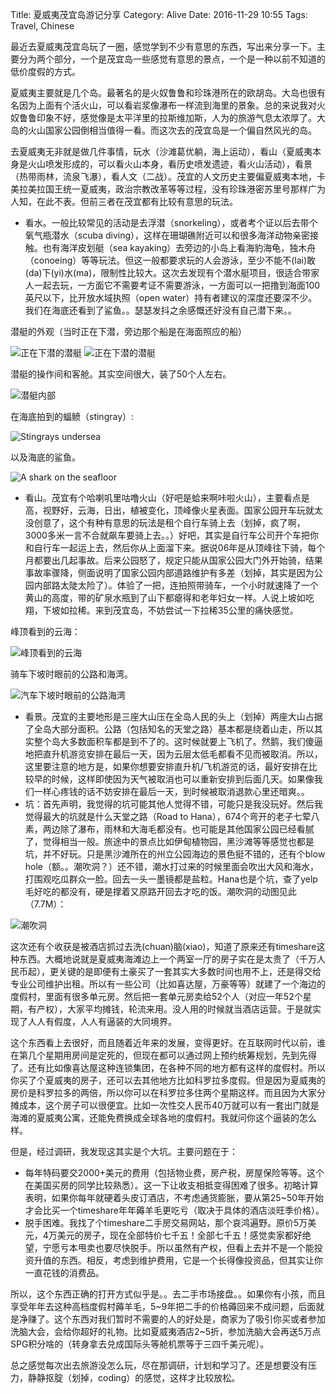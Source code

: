 Title: 夏威夷茂宜岛游记分享
Category: Alive
Date: 2016-11-29 10:55
Tags: Travel, Chinese

最近去夏威夷茂宜岛玩了一圈，感觉学到不少有意思的东西，写出来分享一下。主要分为两个部分，一个是茂宜岛一些感觉有意思的景点，一个是一种以前不知道的低价度假的方式。

夏威夷主要就是几个岛。最著名的是火奴鲁鲁和珍珠港所在的欧胡岛。大岛也很有名因为上面有个活火山，可以看岩浆像瀑布一样流到海里的景象。总的来说我对火奴鲁鲁印象不好，感觉像是太平洋里的拉斯维加斯，人为的旅游气息太浓厚了。大岛的火山国家公园倒相当值得一看。而这次去的茂宜岛是一个偏自然风光的岛。

去夏威夷无非就是做几件事情，玩水（沙滩葛优躺，海上运动），看山（夏威夷本身是火山喷发形成的，可以看火山本身，看历史喷发遗迹，看火山活动），看景（热带雨林，流泉飞瀑），看人文（二战）。茂宜的人文历史主要偏夏威夷本地，卡美拉美拉国王统一夏威夷，政治宗教改革等等过程，没有珍珠港密苏里号那样广为人知，在此不表。但前三者在茂宜都有比较有意思的玩法。

* 看水。一般比较常见的活动是去浮潜（snorkeling），或者考个证以后去带个氧气瓶潜水（scuba diving），这样在珊瑚礁附近可以和很多海洋动物亲密接触。也有海洋皮划艇（sea kayaking）去旁边的小岛上看海豹海龟，独木舟（conoeing）等等玩法。但这一般都要求玩的人会游泳，至少不能不(lai)敢(da)下(yi)水(ma)，限制性比较大。这次去发现有个潜水艇项目，很适合带家人一起去玩，一方面它不需要考证不需要游泳，一方面可以一把撸到海面100英尺以下，比开放水域执照（open water）持有者建议的深度还要深不少。我们在海底还看到了鲨鱼。。瑟瑟发抖之余感慨还好没有自己潜下来。。

潜艇的外观（当时正在下潜，旁边那个船是在海面照应的船）

<img src="/images/submarineDiving.jpg" alt="正在下潜的潜艇" />

<img src="/images/submarineDiving2.jpg" alt="正在下潜的潜艇" />

潜艇的操作间和客舱。其实空间很大，装了50个人左右。

<img src="/images/submarine.jpg" alt="潜艇内部" />

在海底拍到的蝠鲼（stingray）:

<img src="/images/hawaii_stingrays.gif" alt="Stingrays undersea" />

以及海底的鲨鱼。

<img src="/images/shark.jpg" alt="A shark on the seafloor" />

* 看山。茂宜有个哈喇叽里咕噜火山（好吧是蛤来啊咔啦火山），主要看点是高，视野好，云海，日出，植被变化，顶峰像火星表面。国家公园开车玩就太没创意了，这个有种有意思的玩法是租个自行车骑上去（划掉，疯了啊，3000多米一言不合就飙车要骑上去。。）好吧，其实是自行车公司开个车把你和自行车一起运上去，然后你从上面溜下来。据说06年是从顶峰往下骑，每个月都要出几起事故。后来公园怒了，规定只能从国家公园大门外开始骑，结果事故率骤降，侧面说明了国家公园内部道路维护有多差（划掉，其实是因为公园内部路太陡太险了）。体验了一把，连拍照带骑车，一个小时就速降了一个黄山的高度，带的矿泉水瓶到了山下都瘪得和老年妇女一样。人说上坡如吃翔，下坡如拉稀。来到茂宜岛，不妨尝试一下拉稀35公里的痛快感觉。

峰顶看到的云海：

<img src="/images/cloudsea.gif" alt="峰顶看到的云海" />

骑车下坡时眼前的公路和海湾。

<img src="/images/mauiRoadAndSea.jpg" alt="汽车下坡时眼前的公路海湾" />

* 看景。茂宜的主要地形是三座大山压在全岛人民的头上（划掉）两座大山占据了全岛大部分面积。公路（包括知名的天堂之路）基本都是绕着山走，所以其实整个岛大多数面积车都是到不了的。这时候就要上飞机了。然鹅，我们傻逼地把直升机游览安排在最后一天，因为云层太低毛都看不见而被取消。所以，这里要注意的地方是，如果你想要安排直升机/飞机游览的话，最好安排在比较早的时候，这样即使因为天气被取消也可以重新安排到后面几天。如果像我们一样心疼钱的话不妨安排在最后一天，到时候被取消退款心里还暗爽。。
* 坑：首先声明，我觉得的坑可能其他人觉得不错，可能只是我没玩好。然后我觉得最大的坑就是什么天堂之路（Road to Hana），674个弯开的老子七荤八素，两边除了瀑布，雨林和大海毛都没有。也可能是其他国家公园已经看腻了，觉得相当一般。旅途中的景点比如伊甸植物园，黑沙滩等等感觉也都是坑，并不好玩。只是黑沙滩所在的州立公园海边的景色挺不错的，还有个blow hole（额。。潮吹洞？）还不错，潮水打过来的时候里面会吹出大风和海水，打围观吃瓜群众一脸。回去一头一墨镜都是盐粒。Hana也是个坑，查了yelp毛好吃的都没有，硬是撑着又原路开回去才吃的饭。潮吹洞的动图见此（7.7M）：

<img src="/images/blowhole.gif" alt="潮吹洞" />

这次还有个收获是被酒店抓过去洗(chuan)脑(xiao)，知道了原来还有timeshare这种东西。大概地说就是夏威夷海滩边上一个两室一厅的房子实在是太贵了（千万人民币起），更关键的是即便有土豪买了一套其实大多数时间也用不上，还是得交给专业公司维护出租。所以有一些公司（比如喜达屋，万豪等等）就建了一个海边的度假村，里面有很多单元房。然后把一套单元房卖给52个人（对应一年52个星期，有产权），大家平均摊钱，轮流来用。没人用的时候就当酒店运营。于是就实现了人人有假度，人人有逼装的大同境界。

这个东西看上去很好，而且随着近年来的发展，变得更好。在互联网时代以前，谁在第几个星期用房间是定死的，但现在都可以通过网上预约统筹规划，先到先得了。还有比如像喜达屋这种连锁集团，在各种不同的地方都有这样的度假村。所以你买了个夏威夷的房子，还可以去其他地方比如科罗拉多度假。但是因为夏威夷的房价是科罗拉多的两倍，所以你可以在科罗拉多住两个星期这样。而且因为大家分摊成本，这个房子可以很便宜。比如一次性交人民币40万就可以有一套出门就是海滩的夏威夷公寓，还能免费换成全球各地的度假村。我就问你这个逼装的怎么样。

但是，经过调研，我发现这其实是个大坑。主要问题在于：

* 每年特码要交2000+美元的费用（包括物业费，房产税，房屋保险等等。这个在美国买房的同学比较熟悉）。这一下让收支相抵变得困难了很多。初略计算表明，如果你每年就硬着头皮订酒店，不考虑通货膨胀，要从第25~50年开始才会比买一个timeshare年年薅羊毛更吃亏（取决于具体的酒店淡旺季价格）。
* 脱手困难。我找了个timeshare二手房交易网站，那个哀鸿遍野。原价5万美元，4万美元的房子，现在全部特价七千五！全部七千五！感觉卖家都好绝望，宁愿亏本甩卖也要尽快脱手。所以虽然有产权，但看上去并不是一个能投资升值的东西。相反，考虑到维护费用，它是一个长得像投资品，但其实让你一直花钱的消费品。

所以，这个东西正确的打开方式似乎是。。去二手市场接盘。。如果你有小孩，而且享受年年去这种高档度假村薅羊毛，5~9年把二手的价格薅回来不成问题，后面就是净赚了。这个东西对我们暂时不需要的人的好处是，商家为了吸引你买或者参加洗脑大会，会给你超好的礼物。比如夏威夷酒店2~5折，参加洗脑大会再送5万点SPG积分啥的（转身拿去兑成国际头等舱机票等于三四千美元呢）。

总之感觉每次出去旅游没怎么玩，尽在那调研，计划和学习了。还是想要没有压力，静静抠腚（划掉，coding）的感觉，这样才比较放松。
